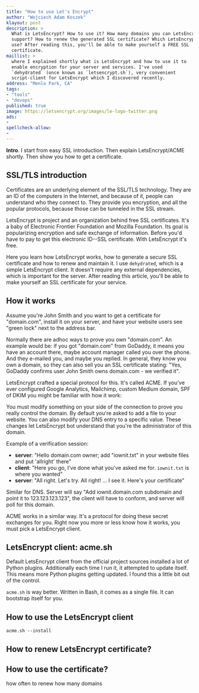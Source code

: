 ```yaml
---
title: "How to use Let's Encrypt"
author: "Wojciech Adam Koszek"
klayout: post
description: >
  What is LetsEncrypt? How to use it? How many domains you can LetsEncrypt
  support? How to renew the generated SSL certificate? Which LetsEncrypt to
  use? After reading this, you'll be able to make yourself a FREE SSL
  certificate.
maillist: >
  where I explained shortly what is LetsEncrypt and how to use it to
  enable encryption for your server and services. I've used
  `dehydrated` (once known as `letsencrypt.sh`), very convenient
  script-client for LetsEncrypt which I discovered recently.
address: "Menlo Park, CA"
tags:
- "tools"
- "devops"
published: true
image: https://letsencrypt.org/images/le-logo-twitter.png
ads:
-
spellcheck-allow:
-
---
```


**Intro**. I start from easy SSL introduction. Then explain LetsEncrypt/ACME
shortly. Then show you how to get a certificate.

## SSL/TLS introduction

Certificates are an underlying element of the SSL/TLS technology. They are
an ID of the computers in the Internet, and because of it, people can
understand who they connect to.  They provide you encryption, and all the
popular protocols, because those can be tunneled in the SSL stream.

LetsEncrypt is project and an organization behind free SSL certificates.
It's a baby of Electronic Frontier Foundation and Mozilla Foundation.
Its goal is popularizing encryption and safe exchange of information.
Before you'd have to pay to get this electronic ID--SSL certificate. With LetsEncrypt
it's free.

Here you learn how LetsEncrypt works, how to generate a secure SSL
certificate and how to renew and maintain it. I use `dehydrated`, which is a
simple LetsEncrypt client. It doesn't require any external dependencies,
which is important for the server. After reading this article, you'll be
able to make yourself an SSL certificate for your service.

## How it works

Assume you're John Smith and you want to get a certificate for "domain.com",
install it on your server, and have your website users see "green lock" next
to the address bar.

Normally there are adhoc ways to prove you own "domain.com". An example
would be: if you got "domain.com" from GoDaddy, it means you have an account
there, maybe account manager called you over the phone. And they e-mailed
you, and maybe you replied. In general, they know you own a domain, so they
can also sell you an SSL certificate stating: "Yes, GoDaddy confirms user
John Smith owns domain.com - we verified it".

LetsEncrypt crafted a special protocol for this. It's called ACME. If you've ever
configured Google Analytics, Mailchimp, custom Medium domain, SPF of DKIM
you might be familiar with how it work:

You must modify something on your side of the connection to prove you really
control the domain. By default you're asked to add a file to your website.
You can also modify your DNS entry to a specific value.
These changes let LetsEncrypt bot understand that you're the administrator
of this domain.

Example of a verification session:

- **server**: "Hello domain.com owner; add "iownit.txt" in your website files and put
'allright' there"
- **client**: "Here you go, I've done what you've asked me for. `iownit.txt`
  is where you wanted"
- **server**: "All right. Let's try. All right! ... I see it. Here's your
  certificate"

Similar for DNS. Server will say "Add iownit.domain.com subdomain and point it to
123.123.123.123", the client will have to conform, and server will poll for
this domain.

ACME works in a similar way. It's a protocol for doing these secret
exchanges for you. Right now you more or less know how it works, you must
pick a LetsEncrypt client. 

## LetsEncrypt client: acme.sh

Default LetsEncrypt client from the official project sources installed a lot
of Python plugins. Additionally each time I run it, it attempted to update
itself. This means more Python plugins getting updated. I found this a
little bit out of the control.

`acme.sh` is way better. Written in Bash, it comes as a single file. It can
bootstrap itself for you.

## How to use the LetsEncrypt client

```
acme.sh --install
```

## How to renew LetsEncrypt certificate?

## How to use the certificate?

how often to renew
how many domains
